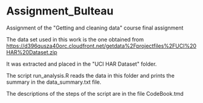 # Assignment_Bulteau
Assignment of the "Getting and cleaning data" course final assignment


The data set used in this work is the one obtained from https://d396qusza40orc.cloudfront.net/getdata%2Fprojectfiles%2FUCI%20HAR%20Dataset.zip

It was extracted and placed in the "UCI HAR Dataset" folder.


The script run_analysis.R reads the data in this folder and prints the summary in the data_summary.txt file.

The descriptions of the steps of the script are in the file CodeBook.tmd